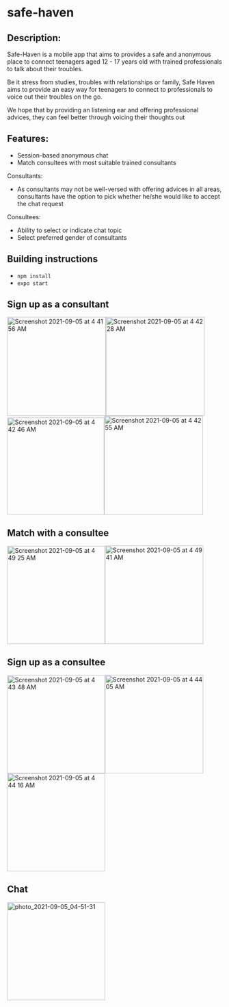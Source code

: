# safe-haven

## Description:

Safe-Haven is a mobile app that aims to provides a safe and anonymous place to connect teenagers aged 12 - 17 years old with trained professionals to talk about their troubles. 

Be it stress from studies, troubles with relationships or family, Safe Haven aims to provide an easy way for teenagers to connect to professionals to voice out their troubles on the go. 

We hope that by providing an listening ear and offering professional advices, they can feel better through voicing their thoughts out

## Features:
- Session-based anonymous chat
- Match consultees with most suitable trained consultants

Consultants:
- As consultants may not be well-versed with offering advices in all areas, consultants have the option to pick whether he/she would like to accept the chat request

Consultees:
- Ability to select or indicate chat topic
- Select preferred gender of consultants


## Building instructions
* `npm install `
* `expo start`
## Sign up as a consultant
<img width="231" alt="Screenshot 2021-09-05 at 4 41 56 AM" src="https://user-images.githubusercontent.com/66818697/132107622-531f6e74-0b7e-40ff-9d1e-94bc59e79c54.png"><img width="231" alt="Screenshot 2021-09-05 at 4 42 28 AM" src="https://user-images.githubusercontent.com/66818697/132107637-14e7aa4a-ad2b-4f55-bd60-553e10ba8c43.png"><img width="227" alt="Screenshot 2021-09-05 at 4 42 46 AM" src="https://user-images.githubusercontent.com/66818697/132107638-bd6bfb9d-5cfd-4423-b507-9642f819a95e.png"><img width="231" alt="Screenshot 2021-09-05 at 4 42 55 AM" src="https://user-images.githubusercontent.com/66818697/132107641-63ba0559-066b-4518-8c05-5c85a988eb2c.png">
## Match with a consultee
<img width="229" alt="Screenshot 2021-09-05 at 4 49 25 AM" src="https://user-images.githubusercontent.com/66818697/132107706-3019cca4-6396-4dbe-a42c-8496dec332c1.png"><img width="230" alt="Screenshot 2021-09-05 at 4 49 41 AM" src="https://user-images.githubusercontent.com/66818697/132107715-267b8207-f790-49fc-acb8-9c6c8f583d41.png">
## Sign up as a consultee
<img width="229" alt="Screenshot 2021-09-05 at 4 43 48 AM" src="https://user-images.githubusercontent.com/66818697/132107645-42cbe3ae-f204-498f-a49c-d33c275645a9.png"><img width="230" alt="Screenshot 2021-09-05 at 4 44 05 AM" src="https://user-images.githubusercontent.com/66818697/132107649-4e82b567-98a8-4840-b66e-67ead7b9c6a4.png"><img width="229" alt="Screenshot 2021-09-05 at 4 44 16 AM" src="https://user-images.githubusercontent.com/66818697/132107650-5a842ba7-b393-470d-a6f6-f3be9bf92b1f.png">
## Chat
<img width="229" alt="photo_2021-09-05_04-51-31" src="https://user-images.githubusercontent.com/66818697/132107750-63aacf9c-eb9b-4563-b183-d651f2256fe6.jpg">
